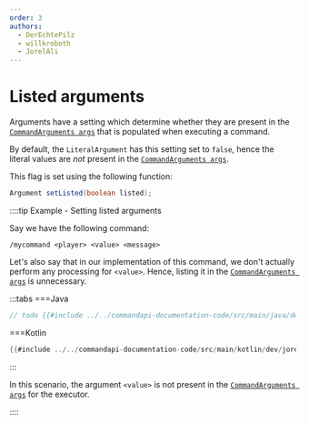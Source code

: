 ```yaml
---
order: 3
authors:
  - DerEchtePilz
  - willkroboth
  - JorelAli
---
```


# Listed arguments

Arguments have a setting which determine whether they are present in the [`CommandArguments args`](./arguments) that is populated when executing a command.

By default, the `LiteralArgument` has this setting set to `false`, hence the literal values are _not_ present in the [`CommandArguments args`](arguments).

This flag is set using the following function:

```java
Argument setListed(boolean listed);
```

::::tip Example - Setting listed arguments

Say we have the following command:

```mccmd
/mycommand <player> <value> <message>
```

Let's also say that in our implementation of this command, we don't actually perform any processing for `<value>`. Hence, listing it in the [`CommandArguments args`](./arguments) is unnecessary.

:::tabs
===Java
```java
// todo {{#include ../../commandapi-documentation-code/src/main/java/dev/jorel/commandapi/examples/java/Examples.java:listed1}}
```
===Kotlin
```kotlin
{{#include ../../commandapi-documentation-code/src/main/kotlin/dev/jorel/commandapi/examples/kotlin/Examples.kt:listed1}}
```
:::

In this scenario, the argument `<value>` is not present in the [`CommandArguments args`](./arguments) for the executor.

::::